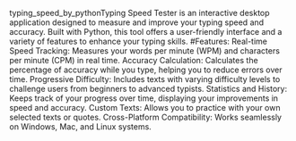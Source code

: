 typing_speed_by_pythonTyping 
Speed Tester is an interactive desktop application designed to measure and improve your typing speed and accuracy. Built with Python, this tool offers a user-friendly interface and a variety of features to enhance your typing skills.
#Features:
Real-time Speed Tracking: Measures your words per minute (WPM) and characters per minute (CPM) in real time.
Accuracy Calculation: Calculates the percentage of accuracy while you type, helping you to reduce errors over time.
Progressive Difficulty: Includes texts with varying difficulty levels to challenge users from beginners to advanced typists.
Statistics and History: Keeps track of your progress over time, displaying your improvements in speed and accuracy.
Custom Texts: Allows you to practice with your own selected texts or quotes.
Cross-Platform Compatibility: Works seamlessly on Windows, Mac, and Linux systems.
